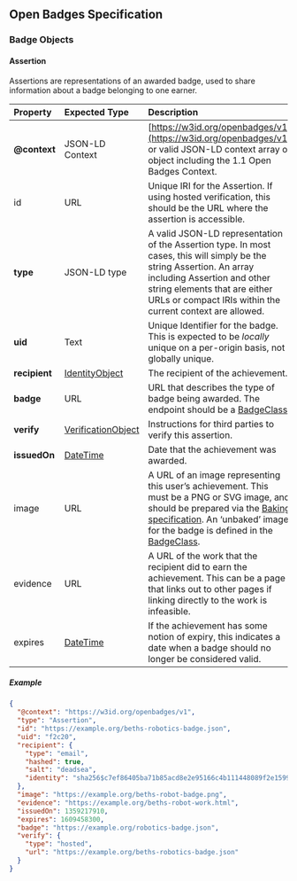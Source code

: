 ## Open Badges Specification

### Badge Objects

#### Assertion

Assertions are representations of an awarded badge, used to share information about a badge belonging to one earner.

| Property | Expected Type | Description |
|:--|:--|:--|
| **@context** | JSON-LD Context | [https://w3id.org/openbadges/v1](https://w3id.org/openbadges/v1) or valid JSON-LD context array or object including the 1.1 Open Badges Context.
| id | URL | Unique IRI for the Assertion. If using hosted verification, this should be the URL where the assertion is accessible. |
| **type** | JSON-LD type | A valid JSON-LD representation of the Assertion type. In most cases, this will simply be the string Assertion. An array including Assertion and other string elements that are either URLs or compact IRIs within the current context are allowed. |
| **uid** | Text | Unique Identifier for the badge. This is expected to be *locally* unique on a per-origin basis, not globally unique. |
| **recipient** | [IdentityObject]() | The recipient of the achievement. |
| **badge** | URL | URL that describes the type of badge being awarded. The endpoint should be a [BadgeClass](). |
| **verify** | [VerificationObject]() | Instructions for third parties to verify this assertion. |
| **issuedOn** | [DateTime]() | Date that the achievement was awarded. |
| image | URL | A URL of an image representing this user’s achievement. This must be a PNG or SVG image, and should be prepared via the [Baking specification](). An ‘unbaked’ image for the badge is defined in the [BadgeClass](). |
| evidence | URL | A URL of the work that the recipient did to earn the achievement. This can be a page that links out to other pages if linking directly to the work is infeasible. |
| expires | [DateTime]() | If the achievement has some notion of expiry, this indicates a date when a badge should no longer be considered valid. |

##### Example

```json
{
  "@context": "https://w3id.org/openbadges/v1",
  "type": "Assertion",
  "id": "https://example.org/beths-robotics-badge.json",
  "uid": "f2c20",
  "recipient": {
    "type": "email",
    "hashed": true,
    "salt": "deadsea",
    "identity": "sha256$c7ef86405ba71b85acd8e2e95166c4b111448089f2e1599f42fe1bba46e865c5"
  },
  "image": "https://example.org/beths-robot-badge.png",
  "evidence": "https://example.org/beths-robot-work.html",
  "issuedOn": 1359217910,
  "expires": 1609458300,
  "badge": "https://example.org/robotics-badge.json",
  "verify": {
    "type": "hosted",
    "url": "https://example.org/beths-robotics-badge.json"
  }
}
```


